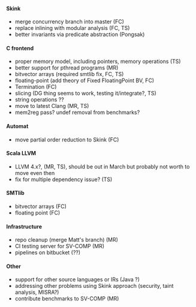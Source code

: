 #### Skink

* merge concurrency branch into master (FC)
* replace inlining with modular analysis (FC, TS)
* better invariants via predicate abstraction (Pongsak)

#### C frontend

* proper memory model, including pointers, memory operations (TS)
* better support for pthread programs (MR)
* bitvector arrays (required smtlib fix, FC, TS)
* floating-point (add theory of Fixed FloatingPoint BV, FC)
* Termination (FC)
* slicing (DG thing seems to work, testing it/integrate?, TS)
* string operations ??
* move to latest Clang (MR, TS)
* mem2reg pass? undef removal from benchmarks?

#### Automat

* move partial order reduction to Skink (FC)

#### Scala LLVM

* LLVM 4.x?, (MR, TS), should be out in March but probably not worth to move even then
* fix for multiple dependency issue? (TS)

#### SMTlib

* bitvector arrays (FC)
* floating point (FC)

#### Infrastructure

* repo cleanup (merge Matt's branch) (MR)
* CI testing server for SV-COMP (MR)
* pipelines on bitbucket (??)

#### Other

* support for other source languages or IRs (Java ?)
* addressing other problems using Skink approach (security, taint analysis, MISRA?)
* contribute benchmarks to SV-COMP (MR)
